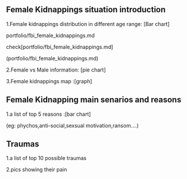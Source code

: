 ## Female Kidnappings situation introduction

1.Female kidnappings distribution in different age range: [Bar chart]

portfolio/fbi_female_kidnappings.md

check[portfolio/fbi_female_kidnappings.md]

(portfolio/fbi_female_kidnappings.md)

2.Female vs Male information: [pie chart]




3.Female kidnappings map :[graph]


## Female Kidnapping main senarios and reasons

1.a list of top 5 reasons :[bar chart]

(eg: phychos,anti-social,sexsual motivation,ransom....)


## Traumas 

1.a list of top 10 possible traumas

2.pics showing their pain




